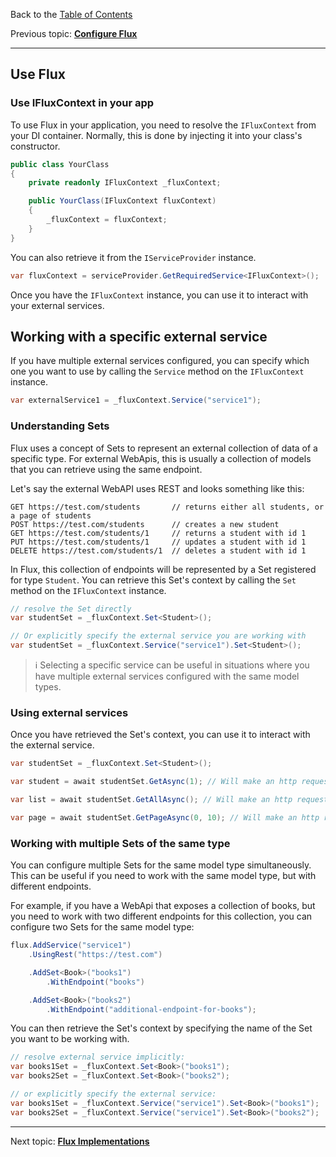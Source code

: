Back to the [Table of Contents](README.md)

Previous topic:
[**Configure Flux**](02.configure.md)

---

## Use Flux

### Use IFluxContext in your app

To use Flux in your application, you need to resolve the `IFluxContext` from your DI container. Normally, this is done by injecting it into your class's constructor.

```csharp
public class YourClass
{
    private readonly IFluxContext _fluxContext;

    public YourClass(IFluxContext fluxContext)
    {
        _fluxContext = fluxContext;
    }
}
```

You can also retrieve it from the `IServiceProvider` instance.

```csharp
var fluxContext = serviceProvider.GetRequiredService<IFluxContext>();
```

Once you have the `IFluxContext` instance, you can use it to interact with your external services.

## Working with a specific external service

If you have multiple external services configured, you can specify which one you want to use by calling the `Service` method on the `IFluxContext` instance.

```csharp
var externalService1 = _fluxContext.Service("service1");
```

### Understanding Sets

Flux uses a concept of Sets to represent an external collection of data of a specific type. For external WebApis, this is usually a collection of models that you can retrieve using the same endpoint.

Let's say the external WebAPI uses REST and looks something like this:

```
GET https://test.com/students       // returns either all students, or a page of students
POST https://test.com/students      // creates a new student
GET https://test.com/students/1     // returns a student with id 1
PUT https://test.com/students/1     // updates a student with id 1
DELETE https://test.com/students/1  // deletes a student with id 1
```

In Flux, this collection of endpoints will be represented by a Set registered for type `Student`. You can retrieve this Set's context by calling the `Set` method on the `IFluxContext` instance.

```csharp
// resolve the Set directly
var studentSet = _fluxContext.Set<Student>();

// Or explicitly specify the external service you are working with
var studentSet = _fluxContext.Service("service1").Set<Student>();
```

> ℹ️
> Selecting a specific service can be useful in situations where you have multiple external services configured with the same model types.

### Using external services

Once you have retrieved the Set's context, you can use it to interact with the external service.

```csharp
var studentSet = _fluxContext.Set<Student>();

var student = await studentSet.GetAsync(1); // Will make an http request to https://test.com/students/1

var list = await studentSet.GetAllAsync(); // Will make an http request to https://test.com/students

var page = await studentSet.GetPageAsync(0, 10); // Will make an http request to https://test.com/students?offset=0&limit=10
```

### Working with multiple Sets of the same type

You can configure multiple Sets for the same model type simultaneously. This can be useful if you need to work with the same model type, but with different endpoints.

For example, if you have a WebApi that exposes a collection of books, but you need to work with two different endpoints for this collection, you can configure two Sets for the same model type:

```csharp
flux.AddService("service1")
    .UsingRest("https://test.com")

    .AddSet<Book>("books1")
        .WithEndpoint("books")

    .AddSet<Book>("books2")
        .WithEndpoint("additional-endpoint-for-books");
```

You can then retrieve the Set's context by specifying the name of the Set you want to be working with.

```csharp
// resolve external service implicitly:
var books1Set = _fluxContext.Set<Book>("books1");
var books2Set = _fluxContext.Set<Book>("books2");

// or explicitly specify the external service:
var books1Set = _fluxContext.Service("service1").Set<Book>("books1");
var books2Set = _fluxContext.Service("service1").Set<Book>("books2");
```

---

Next topic:
[**Flux Implementations**](04.implementations.md)